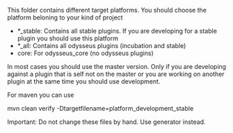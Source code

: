 This folder contains different target platforms. You should choose the platform beloning to your kind of project

- *_stable: Contains all stable plugins. If you are developing for a stable plugin you should use this platform
- *_all: Contains all odysseus plugins (incubation and stable)
- core: For odysseus_core (no odysseus plugins)

In most cases you should use the master version. Only if you are developing against a plugin that is self not on the master or you are working on another plugin at the same time you should use development.

For maven you can use 

mvn clean verify -Dtargetfilename=platform_development_stable

Important: Do not change these files by hand. Use generator instead.